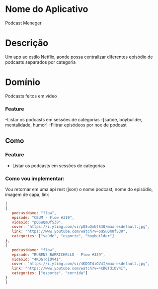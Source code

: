 # Nome do Aplicativo
Podcast Meneger

# Descrição
Um app ao estilo Netflix, aonde possa centralizar diferentes episódio de podcasts separados por categoria


# Domínio 
Podcasts feitos em vídeo

### Feature
-Listar os podcasts em sessões de categorias
    -[saúde, boybuilder, mentalidade, humor]
-Filtrar episódeos por noe de podcast

## Como

### Feature
- Listar os podcasts em sessões de categorias

### Como vou implementar:
Vou retornar em uma api rest (json) o 
nome podcast, nome do episódio, imagem de capa, link

 ```js
[
{
    podcastName: "flow",
    episode: "CBUM - Flow #319",
    videoId: "pQSuQmUfS30",
    cover: "https://i.ytimg.com/vi/pQSuQmUfS30/maxresdefault.jpg",
    link: "https://www.youtube.com/watch?v=pQSuQmUfS30",
    categories: ["saúde", "esporte", "boybuilder"]
},
{
    podcastName: "flow",
    episode: "RUBENS BARRICHELLO - Flow #339",
    videoId: "4KDGTdiOV4I",
    cover: "https://i.ytimg.com/vi/4KDGTdiOV4I/maxresdefault.jpg",
    link: "https://www.youtube.com/watch?v=4KDGTdiOV4I",
    categories: ["esporte", "corrida"]
}
]
```